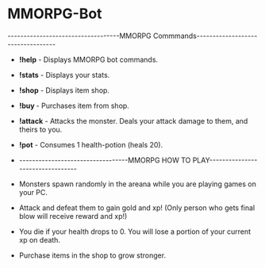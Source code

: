 # MMORPG-Bot
-----------------------------------MMORPG Commmands----------------------------------
- **!help** -             Displays MMORPG bot commands.
- **!stats** -            Displays your stats.
- **!shop** -             Displays item shop.
- **!buy <item name>** - Purchases item from shop.
- **!attack** -           Attacks the monster. Deals your attack damage to them, and theirs to you.
- **!pot** -              Consumes 1 health-potion (heals 20).
- ----------------------------------MMORPG HOW TO PLAY---------------------------------
- Monsters spawn randomly in the areana while you are playing games on your PC. 

- Attack and defeat them to gain gold and xp! (Only person who gets final blow will receive reward and xp!)

- You die if your health drops to 0. You will lose a portion of your current xp on death.

- Purchase items in the shop to grow stronger.
